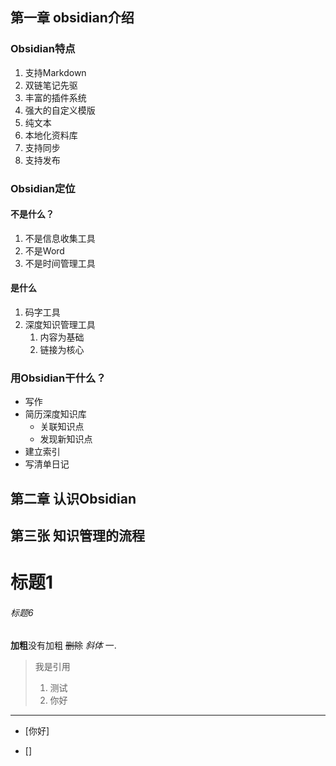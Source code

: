 


## 第一章 obsidian介绍

### Obsidian特点
1. 支持Markdown
2. 双链笔记先驱
3. 丰富的插件系统
4. 强大的自定义模版
5. 纯文本
6. 本地化资料库
7. 支持同步
8. 支持发布

### Obsidian定位

#### 不是什么？
1. 不是信息收集工具
2. 不是Word
3. 不是时间管理工具
#### 是什么
1. 码字工具
2. 深度知识管理工具
	1. 内容为基础
	2. 链接为核心



### 用Obsidian干什么？
+ 写作
+ 简历深度知识库
	+ 关联知识点
	+ 发现新知识点
+ 建立索引
+ 写清单日记


## 第二章 认识Obsidian


## 第三张 知识管理的流程

# 标题1
###### 标题6


**加粗**没有加粗
~~删除~~
*斜体*
 一. 
 > 我是引用
 > 1. 测试
 > 2. 你好



---





- [你好]


 -  []